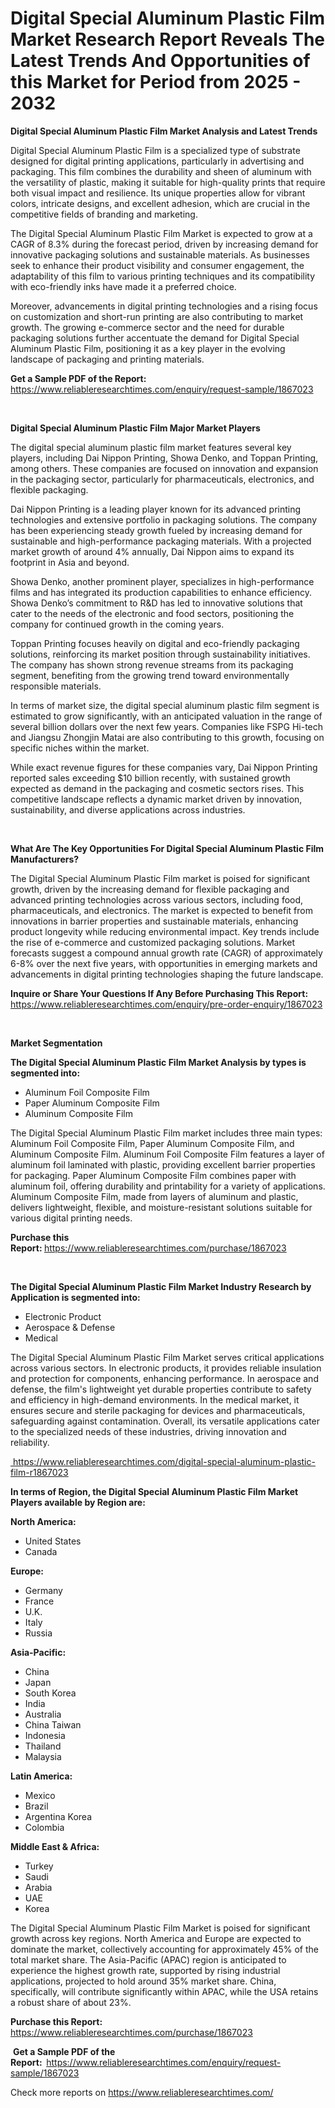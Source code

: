 <p><h1>Digital Special Aluminum Plastic Film Market Research Report Reveals The Latest Trends And Opportunities of this Market for Period from 2025 - 2032</h1></p><p><strong>Digital Special Aluminum Plastic Film Market Analysis and Latest Trends</strong></p>
<p><p>Digital Special Aluminum Plastic Film is a specialized type of substrate designed for digital printing applications, particularly in advertising and packaging. This film combines the durability and sheen of aluminum with the versatility of plastic, making it suitable for high-quality prints that require both visual impact and resilience. Its unique properties allow for vibrant colors, intricate designs, and excellent adhesion, which are crucial in the competitive fields of branding and marketing.</p><p>The Digital Special Aluminum Plastic Film Market is expected to grow at a CAGR of 8.3% during the forecast period, driven by increasing demand for innovative packaging solutions and sustainable materials. As businesses seek to enhance their product visibility and consumer engagement, the adaptability of this film to various printing techniques and its compatibility with eco-friendly inks have made it a preferred choice. </p><p>Moreover, advancements in digital printing technologies and a rising focus on customization and short-run printing are also contributing to market growth. The growing e-commerce sector and the need for durable packaging solutions further accentuate the demand for Digital Special Aluminum Plastic Film, positioning it as a key player in the evolving landscape of packaging and printing materials.</p></p>
<p><strong>Get a Sample PDF of the Report:&nbsp;</strong> <a href="https://www.reliableresearchtimes.com/enquiry/request-sample/1867023?utm_campaign=3281&utm_medium=2&utm_source=Github&utm_content=ia&utm_term=03042025&utm_id=digital-special-aluminum-plastic-film">https://www.reliableresearchtimes.com/enquiry/request-sample/1867023</a></p>
<p>&nbsp;</p>
<p><strong>Digital Special Aluminum Plastic Film Major Market Players</strong></p>
<p><p>The digital special aluminum plastic film market features several key players, including Dai Nippon Printing, Showa Denko, and Toppan Printing, among others. These companies are focused on innovation and expansion in the packaging sector, particularly for pharmaceuticals, electronics, and flexible packaging.</p><p>Dai Nippon Printing is a leading player known for its advanced printing technologies and extensive portfolio in packaging solutions. The company has been experiencing steady growth fueled by increasing demand for sustainable and high-performance packaging materials. With a projected market growth of around 4% annually, Dai Nippon aims to expand its footprint in Asia and beyond.</p><p>Showa Denko, another prominent player, specializes in high-performance films and has integrated its production capabilities to enhance efficiency. Showa Denko’s commitment to R&D has led to innovative solutions that cater to the needs of the electronic and food sectors, positioning the company for continued growth in the coming years.</p><p>Toppan Printing focuses heavily on digital and eco-friendly packaging solutions, reinforcing its market position through sustainability initiatives. The company has shown strong revenue streams from its packaging segment, benefiting from the growing trend toward environmentally responsible materials.</p><p>In terms of market size, the digital special aluminum plastic film segment is estimated to grow significantly, with an anticipated valuation in the range of several billion dollars over the next few years. Companies like FSPG Hi-tech and Jiangsu Zhongjin Matai are also contributing to this growth, focusing on specific niches within the market.</p><p>While exact revenue figures for these companies vary, Dai Nippon Printing reported sales exceeding $10 billion recently, with sustained growth expected as demand in the packaging and cosmetic sectors rises. This competitive landscape reflects a dynamic market driven by innovation, sustainability, and diverse applications across industries.</p></p>
<p>&nbsp;</p>
<p><strong>What Are The Key Opportunities For Digital Special Aluminum Plastic Film Manufacturers?</strong></p>
<p><p>The Digital Special Aluminum Plastic Film market is poised for significant growth, driven by the increasing demand for flexible packaging and advanced printing technologies across various sectors, including food, pharmaceuticals, and electronics. The market is expected to benefit from innovations in barrier properties and sustainable materials, enhancing product longevity while reducing environmental impact. Key trends include the rise of e-commerce and customized packaging solutions. Market forecasts suggest a compound annual growth rate (CAGR) of approximately 6-8% over the next five years, with opportunities in emerging markets and advancements in digital printing technologies shaping the future landscape.</p></p>
<p><strong>Inquire or Share Your Questions If Any Before Purchasing This Report:</strong> <a href="https://www.reliableresearchtimes.com/enquiry/pre-order-enquiry/1867023?utm_campaign=3281&utm_medium=2&utm_source=Github&utm_content=ia&utm_term=03042025&utm_id=digital-special-aluminum-plastic-film">https://www.reliableresearchtimes.com/enquiry/pre-order-enquiry/1867023</a></p>
<p>&nbsp;</p>
<p><strong>Market Segmentation</strong></p>
<p><strong>The Digital Special Aluminum Plastic Film Market Analysis by types is segmented into:</strong></p>
<p><ul><li>Aluminum Foil Composite Film</li><li>Paper Aluminum Composite Film</li><li>Aluminum Composite Film</li></ul></p>
<p><p>The Digital Special Aluminum Plastic Film market includes three main types: Aluminum Foil Composite Film, Paper Aluminum Composite Film, and Aluminum Composite Film. Aluminum Foil Composite Film features a layer of aluminum foil laminated with plastic, providing excellent barrier properties for packaging. Paper Aluminum Composite Film combines paper with aluminum foil, offering durability and printability for a variety of applications. Aluminum Composite Film, made from layers of aluminum and plastic, delivers lightweight, flexible, and moisture-resistant solutions suitable for various digital printing needs.</p></p>
<p><strong>Purchase this Report:&nbsp;</strong><a href="https://www.reliableresearchtimes.com/purchase/1867023?utm_campaign=3281&utm_medium=2&utm_source=Github&utm_content=ia&utm_term=03042025&utm_id=digital-special-aluminum-plastic-film">https://www.reliableresearchtimes.com/purchase/1867023</a></p>
<p>&nbsp;</p>
<p><strong>The Digital Special Aluminum Plastic Film Market Industry Research by Application is segmented into:</strong></p>
<p><ul><li>Electronic Product</li><li>Aerospace & Defense</li><li>Medical</li></ul></p>
<p><p>The Digital Special Aluminum Plastic Film Market serves critical applications across various sectors. In electronic products, it provides reliable insulation and protection for components, enhancing performance. In aerospace and defense, the film's lightweight yet durable properties contribute to safety and efficiency in high-demand environments. In the medical market, it ensures secure and sterile packaging for devices and pharmaceuticals, safeguarding against contamination. Overall, its versatile applications cater to the specialized needs of these industries, driving innovation and reliability.</p></p>
<p><a href="https://www.reliableresearchtimes.com/digital-special-aluminum-plastic-film-r1867023?utm_campaign=3281&utm_medium=2&utm_source=Github&utm_content=ia&utm_term=03042025&utm_id=digital-special-aluminum-plastic-film">&nbsp;https://www.reliableresearchtimes.com/digital-special-aluminum-plastic-film-r1867023</a></p>
<p><strong>In terms of Region, the Digital Special Aluminum Plastic Film Market Players available by Region are:</strong></p>
<p>
    <p> <strong> North America: </strong>
        <ul>
            <li>United States</li>
            <li>Canada</li>
        </ul>
        </p> 
    <p> <strong> Europe: </strong>
        <ul>
            <li>Germany</li>
            <li>France</li>
            <li>U.K.</li>
            <li>Italy</li>
            <li>Russia</li>
        </ul>
        </p> 
    <p> <strong> Asia-Pacific: </strong>
        <ul>
            <li>China</li>
            <li>Japan</li>
            <li>South Korea</li>
            <li>India</li>
            <li>Australia</li>
            <li>China Taiwan</li>
            <li>Indonesia</li>
            <li>Thailand</li>
            <li>Malaysia</li>
        </ul>
        </p> 
    <p> <strong> Latin America: </strong>
        <ul>
            <li>Mexico</li>
            <li>Brazil</li>
            <li>Argentina Korea</li>
            <li>Colombia</li>
        </ul>
        </p> 
    <p> <strong> Middle East & Africa: </strong>
        <ul>
            <li>Turkey</li>
            <li>Saudi</li>
            <li>Arabia</li>
            <li>UAE</li>
            <li>Korea</li>
        </ul>
    </p>
    </p>
<p><p>The Digital Special Aluminum Plastic Film Market is poised for significant growth across key regions. North America and Europe are expected to dominate the market, collectively accounting for approximately 45% of the total market share. The Asia-Pacific (APAC) region is anticipated to experience the highest growth rate, supported by rising industrial applications, projected to hold around 35% market share. China, specifically, will contribute significantly within APAC, while the USA retains a robust share of about 23%.</p></p>
<p><strong>Purchase this Report: </strong><a href="https://www.reliableresearchtimes.com/purchase/1867023?utm_campaign=3281&utm_medium=2&utm_source=Github&utm_content=ia&utm_term=03042025&utm_id=digital-special-aluminum-plastic-film">https://www.reliableresearchtimes.com/purchase/1867023</a></p>
<p>&nbsp;<strong>Get a Sample PDF of the Report:&nbsp;&nbsp;</strong><a href="https://www.reliableresearchtimes.com/enquiry/request-sample/1867023?utm_campaign=3281&utm_medium=2&utm_source=Github&utm_content=ia&utm_term=03042025&utm_id=digital-special-aluminum-plastic-film">https://www.reliableresearchtimes.com/enquiry/request-sample/1867023</a></p>
<p><strong></strong></p>
<p>Check more reports on <a href="https://www.reliableresearchtimes.com/?utm_campaign=3281&utm_medium=2&utm_source=Github&utm_content=ia&utm_term=03042025&utm_id=digital-special-aluminum-plastic-film">https://www.reliableresearchtimes.com/</a></p>